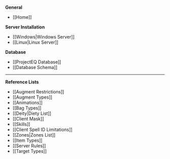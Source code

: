 **General**
* [[Home]]

**Server Installation**
* [[Windows|Windows Server]]
* [[Linux|Linux Server]]

**Database**
* [[ProjectEQ Database]]
* [[Database Schema]]

---
**Reference Lists**
* [[Augment Restrictions]]
* [[Augment Types]]
* [[Animations]]
* [[Bag Types]]
* [[Deity|Diety List]]
* [[Client Mask]]
* [[Skills]]
* [[Client Spell ID Limitations]]
* [[Zones|Zones List]]
* [[Item Types]]
* [[Server Rules]]
* [[Target Types]]